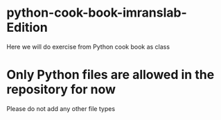# python-cook-book-imranslab-Edition

Here we will do exercise from Python cook book as class

# Only Python files are allowed in the repository for now

Please do not add any other file types
